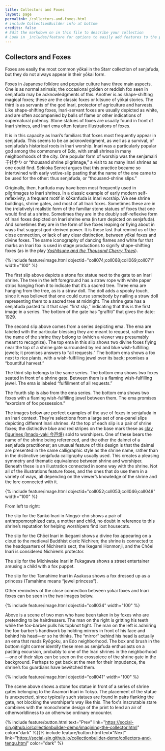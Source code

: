 ```yaml
---
title: Collectors and Foxes
layout: page
permalink: /collectors-and-foxes.html
# include CollectionBuilder info at bottom
credits: false
# Edit the markdown on in this file to describe your collection
# Look in _includes/feature for options to easily add features to the page
---
```


## Collectors and Foxes
Foxes are easily the most common yōkai in the Starr collection of senjafuda, but they do not always appear in their yōkai form.

Foxes in Japanese folklore and popular culture have three main aspects. One is as normal animals; the occasional golden or reddish fox seen in senjafuda may be acknowledgments of this. Another is as shape-shifting magical foxes; these are the classic foxes or kitsune of yōkai stories. The third is as servants of the god Inari, protector of agriculture and harvests. Like shape-shifting foxes, Inari-servant foxes are usually depicted as white, and are often accompanied by balls of flame or other indications of supernatural potency. Stone statues of foxes are usually found in front of Inari shrines, and Inari ema often feature illustrations of foxes.

It is in this capacity as Inari’s familiars that foxes most frequently appear in senjafuda. This seems to be an acknowledgment, as well as a survival, of senjafuda’s historical roots in Inari worship. Inari was a particularly popular god among the commoners of Edo, with small shrines in many neighborhoods of the city. One popular form of worship was the senjamairi 千社参り or “thousand shrine pilgrimage,” a visit to as many Inari shrines as one could find. Sekioka Senrei argues that this practice became so intertwined with early votive-slip pasting that the name of the one came to be used for the other: thus senjafuda, or “thousand-shrine slips.”

Originally, then, harifuda may have been most frequently used in pilgrimages to Inari shrines. In a classic example of early modern self-reflexivity, a frequent motif in kōkanfuda is Inari worship. We see shrine buildings, shrine gates, and most of all Inari foxes. Sometimes these are in the (relatively) realistic form of the familiar stone statues of foxes that one would find at a shrine. Sometimes they are in the doubly self-reflexive form of Inari foxes depicted on Inari shrine ema (in turn depicted on senjafuda). And sometimes they are in the form of live foxes leaping or flying about in ways that suggest god-derived power. It is these last that remind us of the close connection, or lack of any clear distinction, between yōkai foxes and divine foxes. The same iconography of dancing flames and white fur that marks an Inari fox is used in stage productions to signify shape-shifting foxes (as in the play [*Yoshitsune and the Thousand Cherry Trees*](https://www.kabuki21.com/ysz.php)).

{% include feature/image.html objectid="coll074;coll068;coll069;coll071" width="100" %}

The first slip above depicts a stone fox statue next to the gate to an Inari shrine. The tree in the left foreground has a straw rope with white paper strips hanging from it to indicate that it’s a sacred tree. Three ema are hanging from the tree, as is a straw doll. The doll adds a spooky touch, since it was believed that one could curse somebody by nailing a straw doll representing them to a sacred tree at midnight. The shrine gate has a senjafuda pasted to it that says “first slip,” indicating that this is the first image in a series. The bottom of the gate has “graffiti” that gives the date: 1929.

The second slip above comes from a series depicting ema. The ema are labeled with the particular blessing they are meant to request, rather than the name of the shrine they belong to (which a viewer was presumably meant to recognize). The top ema in this slip shows two divine foxes flying near the top of a shrine gate surrounded by red and blue wish-fulfilling jewels; it promises answers to “all requests.” The bottom ema shows a fox next to rice plants, with a wish-fulfilling jewel over its back; promises a “bountiful harvest.”

The third slip belongs to the same series. The bottom ema shows two foxes seated in front of a shrine gate. Between them is a flaming wish-fulfilling jewel. The ema is labeled “fulfillment of all requests.”

The fourth slip is also from the ema series. The bottom ema shows two foxes with a flaming wish-fulfilling jewel between them. The ema promises “exorcism of fox possession.”

The images below are perfect examples of the use of foxes in senjafuda in an Inari context. They’re selections from a large set of one-panel slips depicting different Inari shrines. At the top of each slip is a pair of shrine foxes; the distinctive blue and red stripes on the base mark these as [clay figurines (Imado-yaki 今戸焼)](http://taito-culture.jp/city/landscape_e/si_216/105/s1.html) sold to worshipers. One of these bears the name of the shrine being referenced, and the other the daimei of a senjafuda practitioner; an unusual feature of this design is that the daimei are presented in the same calligraphic style as the shrine name, rather than in the distinctive senjafuda calligraphy usually used. This creates a pleasing symmetry and thematic equivalence between shrine and worshiper. Beneath these is an illustration connected in some way with the shrine. Not all of the illustrations feature foxes, and the ones that do use them in a variety of ways, all depending on the viewer’s knowledge of the shrine and the lore connected with it.

{% include feature/image.html objectid="coll052;coll053;coll046;coll048" width="100" %}

From left to right:

The slip for the Sankō Inari in Ningyō-chō shows a pair of anthropomorphized cats, a mother and child, no doubt in reference to this shrine’s reputation for helping worshipers find lost housecats.

The slip for the Chōei Inari in Ikegami shows a divine fox appearing on a cloud to the medieval Buddhist cleric Nichiren; the shrine is connected to the headquarters of Nichiren’s sect, the Ikegami Honmonji, and the Chōei Inari is considered Nichiren’s protector.

The slip for the Michiwake Inari in Fukagawa shows a street entertainer amusing a child with a fox puppet.

The slip for the Tamahime Inari in Asakusa shows a fox dressed up as a princess (Tamahime means “jewel princess”).

Other reminders of the close connection between yōkai foxes and Inari foxes can be seen in the two images below.

{% include feature/image.html objectid="coll034" width="100" %}

Above is a scene of two men who have been taken in by foxes who are pretending to be hairdressers. The man on the right is gritting his teeth while the fox-barber pulls his topknot tight. The man on the left is admiring the fox-barber’s handiwork by holding mirrors in front of his face and behind his head—or so he thinks. The “mirror” behind his head is actually an ema that reads Ryōgoku, an Edo neighborhood. The box and brush in the bottom right corner identify these men as senjafuda enthusiasts on a pasting excursion, probably to one of the Inari shrines in the neighborhood—one of their slips can be seen on the crosspiece of the shrine gate in the background. Perhaps to get back at the men for their impudence, the shrine’s fox guardians have bewitched them.

{% include feature/image.html objectid="coll041" width="100" %}

The scene above shows a stone fox statue in front of a series of shrine gates belonging to the Anamori Inari in Tokyo. The placement of the statue is unexpected, since typically such statues are found in pairs flanking the gate, not blocking the worshiper's way like this. The fox's inscrutable stare combines with the monochrome design of the print to lend an air of otherworldliness to an otherwise ordinary encounter.

{% include feature/button.html text="Prev" link="https://social-sin.github.io/collectionbuilder-demo/imagining-the-collector.html" color="dark" %}{% include feature/button.html text="Next" link="https://social-sin.github.io/collectionbuilder-demo/collectors-and-tengu.html" color="dark" %}

<!-- {% if page.credits == true %}{% include cb/credits.html %}{% endif %} -->
